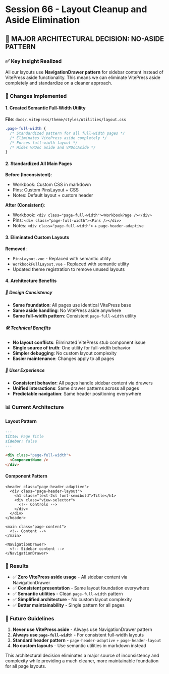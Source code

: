# Session 66 - Layout Cleanup and Aside Elimination

## 🎯 **MAJOR ARCHITECTURAL DECISION: NO-ASIDE PATTERN**

### **✅ Key Insight Realized**
All our layouts use **NavigationDrawer pattern** for sidebar content instead of VitePress aside functionality. This means we can eliminate VitePress aside completely and standardize on a cleaner approach.

### **🔧 Changes Implemented**

#### **1. Created Semantic Full-Width Utility**
**File**: `docs/.vitepress/theme/styles/utilities/layout.css`
```css
.page-full-width {
  /* Standardized pattern for all full-width pages */
  /* Eliminates VitePress aside completely */
  /* Forces full-width layout */
  /* Hides VPDoc aside and VPDocAside */
}
```

#### **2. Standardized All Main Pages**
**Before (Inconsistent)**:
- Workbook: Custom CSS in markdown
- Pins: Custom PinsLayout + CSS
- Notes: Default layout + custom header

**After (Consistent)**:
- Workbook: `<div class="page-full-width"><WorkbookPage /></div>`
- Pins: `<div class="page-full-width"><Pins /></div>`
- Notes: `<div class="page-full-width">` + `page-header-adaptive`

#### **3. Eliminated Custom Layouts**
**Removed**:
- `PinsLayout.vue` - Replaced with semantic utility
- `WorkbookFullLayout.vue` - Replaced with semantic utility  
- Updated theme registration to remove unused layouts

#### **4. Architecture Benefits**

##### **🎨 Design Consistency**
- **Same foundation**: All pages use identical VitePress base
- **Same aside handling**: No VitePress aside anywhere
- **Same full-width pattern**: Consistent `page-full-width` utility

##### **🛠️ Technical Benefits**  
- **No layout conflicts**: Eliminated VitePress stub component issue
- **Single source of truth**: One utility for full-width behavior
- **Simpler debugging**: No custom layout complexity
- **Easier maintenance**: Changes apply to all pages

##### **📱 User Experience**
- **Consistent behavior**: All pages handle sidebar content via drawers
- **Unified interactions**: Same drawer patterns across all pages
- **Predictable navigation**: Same header positioning everywhere

### **📊 Current Architecture**

#### **Layout Pattern**
```markdown
---
title: Page Title
sidebar: false
---

<div class="page-full-width">
  <ComponentName />
</div>
```

#### **Component Pattern**
```vue
<header class="page-header-adaptive">
  <div class="page-header-layout">
    <h1 class="text-2xl font-semibold">Title</h1>
    <div class="view-selector">
      <!-- Controls -->
    </div>
  </div>
</header>

<main class="page-content">
  <!-- Content -->
</main>

<NavigationDrawer>
  <!-- Sidebar content -->
</NavigationDrawer>
```

### **🚀 Results**

- ✅ **Zero VitePress aside usage** - All sidebar content via NavigationDrawer
- ✅ **Consistent presentation** - Same layout foundation everywhere  
- ✅ **Semantic utilities** - Clean `page-full-width` pattern
- ✅ **Simplified architecture** - No custom layout complexity
- ✅ **Better maintainability** - Single pattern for all pages

### **📝 Future Guidelines**

1. **Never use VitePress aside** - Always use NavigationDrawer pattern
2. **Always use `page-full-width`** - For consistent full-width layouts
3. **Standard header pattern** - `page-header-adaptive` + `page-header-layout`
4. **No custom layouts** - Use semantic utilities in markdown instead

This architectural decision eliminates a major source of inconsistency and complexity while providing a much cleaner, more maintainable foundation for all page layouts.
